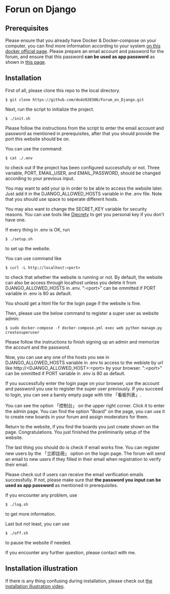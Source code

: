 # Forun on Django
## Prerequisites
Please ensure that you already have Docker & Docker-compose on your computer, you can find more information according to your system [on this docker official page](https://docs.docker.com/engine/install/). Please prepare an email account and password for the forum, and ensure that this password **can be used as app password** as shown in [this page](https://support.google.com/accounts/answer/185833).

## Installation
First of all, please clone this repo to the local directory.
```!bash
$ git clone https://github.com/dodo920306/Forum_on_Django.git
```
Next, run the script to initialize the project.
```!bash
$ ./init.sh
```
Please follow the instructions from the script to enter the email account and password as mentioned in prerequisites, after that you should provide the port this website should be on.

You can use the command:
```!bash
$ cat ./.env
```
to check out if the project has been configured successfully or not. Three variable, PORT, EMAIL_USER, and EMAIL_PASSWORD, should be changed according to your previous input.

You may want to add your ip in order to be able to access the website later. Just add it in the DJANGO_ALLOWED_HOSTS variable in the .env file. Note that you should use space to seperate different hosts.

You may also want to change the SECRET_KEY variable for security reasons. You can use tools like [Djecrety](https://djecrety.ir/) to get you personal key if you don't have one.

If every thing in .env is OK, run
```!bash
$ ./setup.sh
```
to set up the website.

You can use command like
```!bash
$ curl -L http://localhost:<port>
```
to check that whether the website is running or not. By default, the website can also be access through localhost unless you delete it from DJANGO_ALLOWED_HOSTS in .env. ":\<port>" can be ommitted if PORT variable in .env is 80 as default.

You should get a html file for the login page if the website is fine.

Then, please use the below command to register a super user as website admin:
```!bash
$ sudo docker-compose -f docker-compose.yml exec web python manage.py createsuperuser
```
Please follow the instructions to finish signing up an admin and memorize the account and the password.

Now, you can use any one of the hosts you see in DJANGO_ALLOWED_HOSTS variable in .env to access to the webiste by url like http://\<DJANGO_ALLOWED_HOST>:\<port> by your browser. ":\<port>" can be ommitted if PORT variable in .env is 80 as default.

If you successfully enter the login page on your browser, use the account and password you use to register the super user previously. If you succeed to login, you can see a barely empty page with title 「看板列表」.

You can see the option 「控制台」 on the upper right corner. Click it to enter the admin page. You can find the option "Board" on the page, you can use it to create new boards in your forum and assign moderators for them.

Return to the website, if you find the boards you just create shown on the page. Congratulations. You just finished the preliminarily setup of the website.

The last thing you should do is check if email works fine. You can register new users by the 「立即註冊」 option on the login page. The forum will send an email to new users if they filled in their email when registration to verify their email.

Please check out if users can receive the email verification emails successfully. If not, please make sure that **the password you input can be used as app password** as mentioned in prerequisites.

If you encounter any problem, use
```!bash
$ ./log.sh
```
to get more information.

Last but not least, you can use
```!bash
$ ./off.sh
```
to pause the website if needed.

If you encounter any further question, please contact with me.

## Installation illustration
If there is any thing confusing during installation, please check out [the installation illustration video](https://youtu.be/KiJNDyjdVDU).